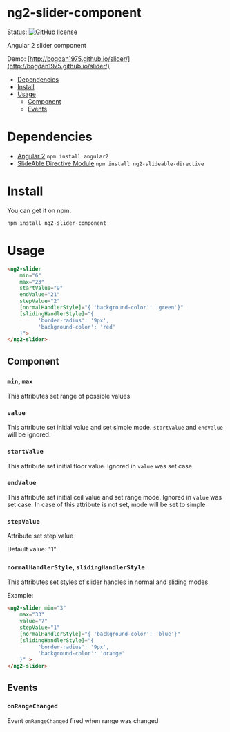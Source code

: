 # ng2-slider-component


Status:
[![GitHub license](https://img.shields.io/github/license/mashape/apistatus.svg?style=flat-square)]()


Angular 2 slider component

Demo: [http://bogdan1975.github.io/slider/](http://bogdan1975.github.io/slider/)

* [Dependencies](#dependencies)
* [Install](#install)
* [Usage](#usage)
    - [Component](#component)
    - [Events](#events)


# Dependencies

- [Angular 2](https://github.com/angular/angular)   `npm install angular2`
- [SlideAble Directive Module](https://github.com/Bogdan1975/ng2-slideable-directive)   `npm install ng2-slideable-directive` 
    

# Install

You can get it on npm.

```shell
npm install ng2-slider-component
```


# Usage

```html
<ng2-slider 
    min="6"
    max="23"
    startValue="9"
    endValue="21"
    stepValue="2"
    [normalHandlerStyle]="{ 'background-color': 'green'}"
    [slidingHandlerStyle]="{
          'border-radius': '9px',
          'background-color': 'red'
    }">
</ng2-slider>
```


## Component

### `min`, `max`

This attributes set range of possible values

### `value`

This attribute set initial value and set simple mode. `startValue` and `endValue` will be ignored.

### `startValue`

This attribute set initial floor value. Ignored in `value` was set case.

### `endValue`

This attribute set initial ceil value and set range mode. Ignored in `value` was set case.
In case of this attribute is not set, mode will be set to simple

### `stepValue`

Attribute set step value

Default value: "1"

### `normalHandlerStyle`, `slidingHandlerStyle`

This attributes set styles of slider handles in normal and sliding modes

Example:

```html
<ng2-slider min="3"
    max="33"
    value="7"
    stepValue="1"
    [normalHandlerStyle]="{ 'background-color': 'blue'}"
    [slidingHandlerStyle]="{
          'border-radius': '9px',
          'background-color': 'orange'
    }" >
</ng2-slider>
```



## Events

### `onRangeChanged`

Event `onRangeChanged` fired when range was changed